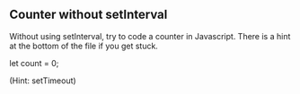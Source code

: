 ## Counter without setInterval

Without using setInterval, try to code a counter in Javascript. There is a hint at the bottom of the file if you get stuck.

let count = 0;






































































(Hint: setTimeout)